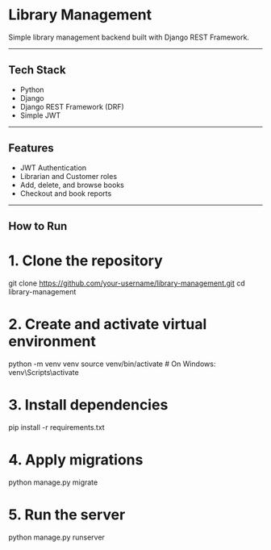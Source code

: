 # Library Management

Simple library management backend built with Django REST Framework.

---

## Tech Stack
- Python  
- Django  
- Django REST Framework (DRF)  
- Simple JWT  

---

## Features
- JWT Authentication  
- Librarian and Customer roles  
- Add, delete, and browse books  
- Checkout and book reports  

---

## How to Run

# 1. Clone the repository
git clone https://github.com/your-username/library-management.git
cd library-management

# 2. Create and activate virtual environment
python -m venv venv
source venv/bin/activate     # On Windows: venv\Scripts\activate

# 3. Install dependencies
pip install -r requirements.txt

# 4. Apply migrations
python manage.py migrate

# 5. Run the server
python manage.py runserver
